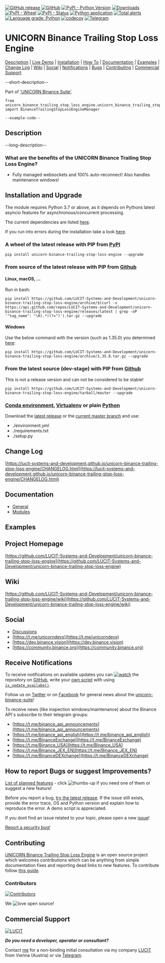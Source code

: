 [![GitHub release](https://img.shields.io/github/release/LUCIT-Systems-and-Development/unicorn-binance-trailing-stop-loss-engine.svg)](https://pypi.org/project/unicorn-binance-trailing-stop-loss-engine/)
[![GitHub](https://img.shields.io/github/license/LUCIT-Systems-and-Development/unicorn-binance-trailing-stop-loss-engine.svg?color=blue)](https://github.com/LUCIT-Systems-and-Development/unicorn-binance-trailing-stop-loss-engine/blob/master/LICENSE)
[![PyPI - Python Version](https://img.shields.io/pypi/pyversions/unicorn-binance-trailing-stop-loss-engine.svg)](https://www.python.org/downloads/)
[![Downloads](https://pepy.tech/badge/unicorn-binance-trailing-stop-loss-engine)](https://pepy.tech/project/unicorn-binance-trailing-stop-loss-engine)
[![PyPI - Wheel](https://img.shields.io/pypi/wheel/unicorn-binance-trailing-stop-loss-engine.svg?label=PyPI%20wheel)](https://pypi.org/project/unicorn-binance-trailing-stop-loss-engine/)
[![PyPI - Status](https://img.shields.io/pypi/status/unicorn-binance-trailing-stop-loss-engine.svg)](https://github.com/LUCIT-Systems-and-Development/unicorn-binance-trailing-stop-loss-engine/issues) 
[![Python application](https://github.com/LUCIT-Systems-and-Development/unicorn-binance-trailing-stop-loss-engine/actions/workflows/python-app.yml/badge.svg)](https://github.com/LUCIT-Systems-and-Development/unicorn-binance-trailing-stop-loss-engine/actions/workflows/python-app.yml)
[![Total alerts](https://img.shields.io/lgtm/alerts/g/LUCIT-Systems-and-Development/unicorn-binance-trailing-stop-loss-engine.svg?logo=lgtm&logoWidth=18)](https://lgtm.com/projects/g/LUCIT-Systems-and-Development/unicorn-binance-trailing-stop-loss-engine/alerts/)
[![Language grade: Python](https://img.shields.io/lgtm/grade/python/g/LUCIT-Systems-and-Development/unicorn-binance-trailing-stop-loss-engine.svg?logo=lgtm&logoWidth=18)](https://lgtm.com/projects/g/LUCIT-Systems-and-Development/unicorn-binance-trailing-stop-loss-engine/context:python)
[![codecov](https://codecov.io/gh/LUCIT-Systems-and-Development/unicorn-binance-trailing-stop-loss-engine/branch/master/graph/badge.svg?token=Z6SEARA4W4)](https://codecov.io/gh/oliver-zehentleitner/unicorn-binance-trailing-stop-loss-engine)
[![Telegram](https://img.shields.io/badge/chat-telegram-yellow.svg)](https://t.me/unicorndevs)

# UNICORN Binance Trailing Stop Loss Engine

[Description](#description) | [Live Demo](#live-demo) | [Installation](#installation-and-upgrade) | [How To](#howto) |
[Documentation](#documentation) | [Examples](#examples) | [Change Log](#change-log) | [Wiki](#wiki) | [Social](#social) |
[Notifications](#receive-notifications) | [Bugs](#how-to-report-bugs-or-suggest-improvements) | 
[Contributing](#contributing) | [Commercial Support](#commercial-support)

--short-description--

Part of ['UNICORN Binance Suite'](https://www.lucit.tech/unicorn-binance-suite.html).

```
from unicorn_binance_trailing_stop_loss_engine.unicorn_binance_trailing_stop_loss_engine_manager import BinanceTrailingStopLossEngineManager

--example-code--
```

## Description

--long-description--

### What are the benefits of the UNICORN Binance Trailing Stop Loss Engine?
- Fully managed websockets and 100% auto-reconnect! Also handles maintenance windows!

## Installation and Upgrade
The module requires Python 3.7 or above, as it depends on Pythons latest asyncio features for asynchronous/concurrent 
processing. 

The current dependencies are listed 
[here](https://github.com/LUCIT-Systems-and-Development/unicorn-binance-trailing-stop-loss-engine/blob/master/requirements.txt).

If you run into errors during the installation take a look [here](https://github.com/LUCIT-Systems-and-Development/unicorn-binance-trailing-stop-loss-engine/wiki/Installation).

### A wheel of the latest release with PIP from [PyPI](https://pypi.org/project/unicorn-binance-trailing-stop-loss-engine/)
`pip install unicorn-binance-trailing-stop-loss-engine --upgrade`
### From source of the latest release with PIP from [Github](https://github.com/LUCIT-Systems-and-Development/unicorn-binance-trailing-stop-loss-engine)
#### Linux, macOS, ...
Run in bash:

`pip install https://github.com/LUCIT-Systems-and-Development/unicorn-binance-trailing-stop-loss-engine/archive/$(curl -s https://api.github.com/repos/LUCIT-Systems-and-Development/unicorn-binance-trailing-stop-loss-engine/releases/latest | grep -oP '"tag_name": "\K(.*)(?=")').tar.gz --upgrade`
#### Windows
Use the below command with the version (such as 1.35.0) you determined 
[here](https://github.com/LUCIT-Systems-and-Development/unicorn-binance-trailing-stop-loss-engine/releases/latest):

`pip install https://github.com/LUCIT-Systems-and-Development/unicorn-binance-trailing-stop-loss-engine/archive/1.35.0.tar.gz --upgrade`
### From the latest source (dev-stage) with PIP from [Github](https://github.com/LUCIT-Systems-and-Development/unicorn-binance-trailing-stop-loss-engine)
This is not a release version and can not be considered to be stable!

`pip install https://github.com/LUCIT-Systems-and-Development/unicorn-binance-trailing-stop-loss-engine/tarball/master --upgrade`

### [Conda environment](https://conda.io/projects/conda/en/latest/user-guide/tasks/manage-environments.html), [Virtualenv](https://virtualenv.pypa.io/en/latest/) or plain [Python](https://docs.python.org/2/install/)
Download the [latest release](https://github.com/LUCIT-Systems-and-Development/unicorn-binance-trailing-stop-loss-engine/releases/latest) 
or the [current master branch](https://github.com/LUCIT-Systems-and-Development/unicorn-binance-trailing-stop-loss-engine/archive/master.zip)
 and use:
- ./environment.yml
- ./requirements.txt
- ./setup.py

## Change Log
[https://lucit-systems-and-development.github.io/unicorn-binance-trailing-stop-loss-engine/CHANGELOG.html](https://lucit-systems-and-development.github.io/unicorn-binance-trailing-stop-loss-engine/CHANGELOG.html)

## Documentation
- [General](https://lucit-systems-and-development.github.io/unicorn-binance-trailing-stop-loss-engine)
- [Modules](https://lucit-systems-and-development.github.io/unicorn-binance-trailing-stop-loss-engine/unicorn_binance_trailing_stop_loss_engine.html)

## Examples

## Project Homepage
[https://github.com/LUCIT-Systems-and-Development/unicorn-binance-trailing-stop-loss-engine](https://github.com/LUCIT-Systems-and-Development/unicorn-binance-trailing-stop-loss-engine)

## Wiki
[https://github.com/LUCIT-Systems-and-Development/unicorn-binance-trailing-stop-loss-engine/wiki](https://github.com/LUCIT-Systems-and-Development/unicorn-binance-trailing-stop-loss-engine/wiki)

## Social
- [Discussions](https://github.com/LUCIT-Systems-and-Development/unicorn-binance-trailing-stop-loss-engine/discussions)
- [https://t.me/unicorndevs](https://t.me/unicorndevs)
- [https://dev.binance.vision](https://dev.binance.vision)
- [https://community.binance.org](https://community.binance.org)

## Receive Notifications
To receive notifications on available updates you can 
[![watch](https://raw.githubusercontent.com/lucit-systems-and-development/unicorn-binance-trailing-stop-loss-engine/master/images/misc/watch.png)](https://github.com/LUCIT-Systems-and-Development/unicorn-binance-trailing-stop-loss-engine/watchers) 
the repository on [GitHub](https://github.com/LUCIT-Systems-and-Development/unicorn-binance-trailing-stop-loss-engine), write your 
[own script](https://github.com/LUCIT-Systems-and-Development/unicorn-binance-trailing-stop-loss-engine/blob/master/example_version_of_this_package.py) 
with using 
[`is_update_availabe()`](https://lucit-systems-and-development.github.io/unicorn-binance-trailing-stop-loss-engine/unicorn_binance_trailing_stop_loss_engine.html#unicorn_binance_trailing_stop_loss_engine.unicorn_binance_trailing_stop_loss_engine_manager.BinanceTrailingStopLossEngineManager.is_update_availabe).

Follow us on [Twitter](https://twitter.com/LUCIT_SysDev) or on [Facebook](https://www.facebook.com/lucit.systems.and.development) for general news about the [unicorn-binance-suite](https://www.lucit.tech/unicorn-binance-suite.html)!

To receive news (like inspection windows/maintenance) about the Binance API`s subscribe to their telegram groups: 
- [https://t.me/binance_api_announcements](https://t.me/binance_api_announcements)
- [https://t.me/binance_api_english](https://t.me/binance_api_english)
- [https://t.me/BinanceExchange](https://t.me/BinanceExchange)
- [https://t.me/Binance_USA](https://t.me/Binance_USA)
- [https://t.me/Binance_JEX_EN](https://t.me/Binance_JEX_EN)
- [https://t.me/BinanceDEXchange](https://t.me/BinanceDEXchange)

## How to report Bugs or suggest Improvements?
[List of planned features](https://github.com/LUCIT-Systems-and-Development/unicorn-binance-trailing-stop-loss-engine/issues?q=is%3Aissue+is%3Aopen+label%3Aenhancement) - 
click ![thumbs-up](https://raw.githubusercontent.com/lucit-systems-and-development/unicorn-binance-trailing-stop-loss-engine/master/images/misc/thumbup.png) if you need one of them or suggest a new feature!

Before you report a bug, [try the latest release](https://github.com/LUCIT-Systems-and-Development/unicorn-binance-trailing-stop-loss-engine#installation-and-upgrade). If the issue still exists, provide the error trace, OS 
and Python version and explain how to reproduce the error. A demo script is appreciated.

If you dont find an issue related to your topic, please open a new [issue](https://github.com/LUCIT-Systems-and-Development/unicorn-binance-trailing-stop-loss-engine/issues)!

[Report a security bug!](https://github.com/LUCIT-Systems-and-Development/unicorn-binance-trailing-stop-loss-engine/security/policy)

## Contributing
[UNICORN Binance Trailing Stop Loss Engine](https://github.com/LUCIT-Systems-and-Development/unicorn-binance-trailing-stop-loss-engine) is an open 
source project which welcomes contributions which can be anything from simple documentation fixes and reporting dead links to new features. To 
contribute follow 
[this guide](https://github.com/LUCIT-Systems-and-Development/unicorn-binance-trailing-stop-loss-engine/blob/master/CONTRIBUTING.md).
 
### Contributors
[![Contributors](https://contributors-img.web.app/image?repo=oliver-zehentleitner/unicorn-binance-trailing-stop-loss-engine)](https://github.com/LUCIT-Systems-and-Development/unicorn-binance-trailing-stop-loss-engine/graphs/contributors)

We ![love](https://raw.githubusercontent.com/lucit-systems-and-development/unicorn-binance-trailing-stop-loss-engine/master/images/misc/heart.png) open source!

## Commercial Support
[![LUCIT](https://www.lucit.tech/files/images/logos/LUCIT-LOGO.png)](https://www.lucit.tech)

***Do you need a developer, operator or consultant?***

Contact [me](https://about.me/oliver-zehentleitner) for a non-binding initial consultation via my company 
[LUCIT](https://www.lucit.tech) from Vienna (Austria) or via [Telegram](https://t.me/LUCIT_OZ).

